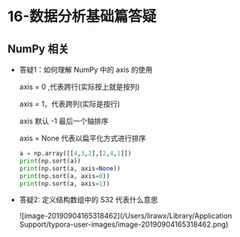 # 16-数据分析基础篇答疑

## NumPy 相关

* 答疑1：如何理解 NumPy 中的 axis 的使用

  axis = 0 ,代表跨行(实际按上就是按列)

  axis = 1，代表跨列(实际是按行)

  axis 默认 -1 最后一个轴排序

  axis = None 代表以扁平化方式进行排序

  ```python
  a = np.array([[4,3,2],[2,4,1]])
  print(np.sort(a))
  print(np.sort(a, axis=None))
  print(np.sort(a, axis=0))
  print(np.sort(a, axis=1))
  ```

* 答疑2: 定义结构数组中的 S32 代表什么意思

  ![image-20190904165318462](/Users/lirawx/Library/Application Support/typora-user-images/image-20190904165318462.png)

  
